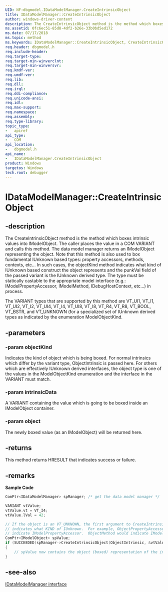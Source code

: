 ```yaml
---
UID: NF:dbgmodel.IDataModelManager.CreateIntrinsicObject
title: IDataModelManager::CreateIntrinsicObject
author: windows-driver-content
description: The CreateIntrinsicObject method is the method which boxes intrinsic values into IModelObject. The caller places the value in a COM VARIANT and calls this method. 
ms.assetid: 0fc6ec51-85d8-4df2-b26e-33b0bd5ed172
ms.date: 07/17/2018
ms.topic: method
ms.keywords: IDataModelManager::CreateIntrinsicObject, CreateIntrinsicObject, IDataModelManager.CreateIntrinsicObject, IDataModelManager::CreateIntrinsicObject, IDataModelManager.CreateIntrinsicObject
req.header: dbgmodel.h
req.include-header:
req.target-type:
req.target-min-winverclnt:
req.target-min-winversvr:
req.kmdf-ver:
req.umdf-ver:
req.lib:
req.dll:
req.irql: 
req.ddi-compliance:
req.unicode-ansi:
req.idl:
req.max-support:
req.namespace:
req.assembly:
req.type-library: 
topic_type: 
-	apiref
api_type: 
-	COM
api_location: 
-	dbgmodel.h
api_name: 
-	IDataModelManager.CreateIntrinsicObject
product: Windows
targetos: Windows
tech.root: debugger
---
```


# IDataModelManager::CreateIntrinsicObject


## -description

The CreateIntrinsicObject method is the method which boxes intrinsic values into IModelObject. The caller places the value in a COM VARIANT and calls this method. The data model manager returns an IModelObject representing the object. Note that this method is also used to box fundamental IUnknown based types: property accessors, methods, contexts, etc... In such cases, the objectKind method indicates what kind of IUnknown based construct the object represents and the punkVal field of the passed variant is the IUnknown derived type. The type must be statically castable to the appropriate model interface (e.g.: IModelPropertyAccessor, IModelMethod, IDebugHostContext, etc...) in process. 

The VARIANT types that are supported by this method are VT_UI1, VT_I1, VT_UI2, VT_I2, VT_UI4, VT_I4, VT_UI8, VT_I8, VT_R4, VT_R8, VT_BOOL, VT_BSTR, and VT_UNKNOWN (for a specialized set of IUnknown derived types as indicated by the enumeration ModelObjectKind. 


## -parameters

### -param objectKind

Indicates the kind of object which is being boxed. For normal intrinsics which differ by the variant type, ObjectIntrinsic is passed here. For others which are effectively IUnknown derived interfaces, the object type is one of the values in the ModelObjectKind enumeration and the interface in the VARIANT must match.


### -param intrinsicData
A VARIANT containing the value which is going to be boxed inside an IModelObject container.

### -param object
The newly boxed value (as an IModelObject) will be returned here.


## -returns

This method returns HRESULT that indicates success or failure.

## -remarks

**Sample Code**

```cpp
ComPtr<IDataModelManager> spManager; /* get the data model manager */

VARIANT vtValue;
vtValue.vt = VT_I4;
vtValue.lVal = 42;

// If the object is an VT_UNKNOWN, the first argument to CreateIntrinsicObject
// indicates what KIND of IUnknown.  For example, ObjectPropertyAccessor would 
// indicate IModelPropertyAccessor.  ObjectMethod would indicate IModelMethod, etc...
ComPtr<IModelObject> spValue;
if (SUCCEEDED(spManager->CreateIntrinsicObject(ObjectIntrinsic, &vtValue, &spValue)))
{
    // spValue now contains the object (boxed) representation of the int value 42.
}
```


## -see-also

[IDataModelManager interface](nn-dbgmodel-idatamodelmanager.md)
